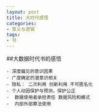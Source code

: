 ```yaml
---
layout: post
title: 大时代感悟
categories:
- 意义与逻辑
tags:
- 书
---
```




##大数据时代书的感悟


	- 深度偏见的意识因果
	- 广度确定的潜意识相关
	- 隐私： 二次利用 创新利用 不可匿名化
	- 个人动因保护与预测，保护公正
	-  数据使用者承担责任 数据风险和模式
	-  内部外部算法使用

